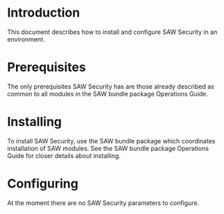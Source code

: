 # Introduction

This document describes how to install and configure SAW Security in
an environment.

# Prerequisites

The only prerequisites SAW Security has are those already described as
common to all modules in the SAW bundle package Operations Guide.

# Installing

To install SAW Security, use the SAW bundle package which coordinates
installation of SAW modules.  See the SAW bundle package Operations
Guide for closer details about installing.

# Configuring

At the moment there are no SAW Security parameters to configure.
